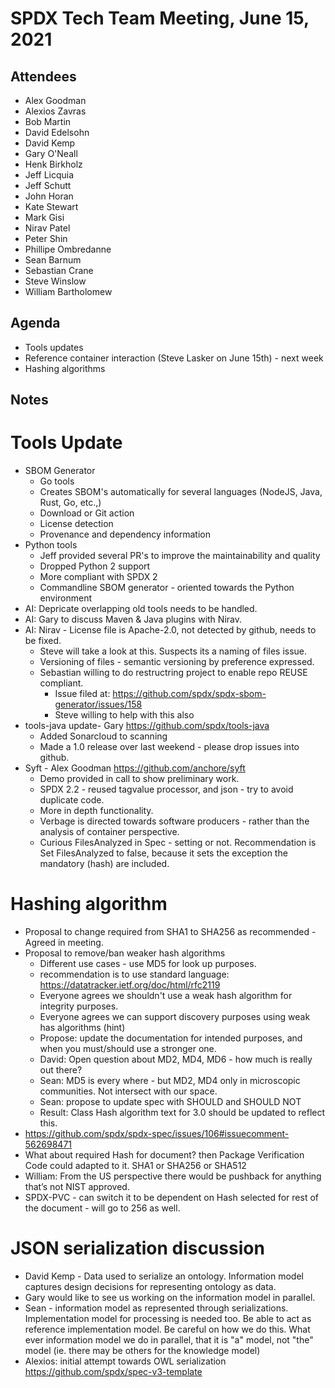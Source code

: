 # SPDX Tech Team Meeting, June 15, 2021

## Attendees

* Alex Goodman
* Alexios Zavras
* Bob Martin
* David Edelsohn
* David Kemp
* Gary O'Neall
* Henk Birkholz
* Jeff Licquia
* Jeff Schutt
* John Horan
* Kate Stewart
* Mark Gisi
* Nirav Patel
* Peter Shin
* Phillipe Ombredanne
* Sean Barnum
* Sebastian Crane
* Steve Winslow
* William Bartholomew



## Agenda
* Tools updates
* Reference container interaction (Steve Lasker on June 15th) - next week
* Hashing algorithms



## Notes

# Tools Update
* SBOM Generator
  * Go tools
  * Creates SBOM's automatically for several languages (NodeJS, Java, Rust, Go, etc.,)
  * Download or Git action
  * License detection
  * Provenance and dependency information
* Python tools
  * Jeff provided several PR's to improve the maintainability and quality
  * Dropped Python 2 support
  * More compliant with SPDX 2
  * Commandline SBOM generator - oriented towards the Python environment
* AI:  Depricate overlapping old tools needs to be handled.
* AI:  Gary to discuss Maven & Java plugins with Nirav.
* AI:  Nirav - License file is Apache-2.0,  not detected by github, needs to be fixed.
  * Steve will take a look at this.  Suspects its a naming of files issue.
  * Versioning of files - semantic versioning by preference expressed.
  * Sebastian willing to do restructring project to enable repo REUSE compliant.
    * Issue filed at: https://github.com/spdx/spdx-sbom-generator/issues/158
    * Steve willing to help with this also
* tools-java update- Gary https://github.com/spdx/tools-java
  * Added Sonarcloud to scanning
  * Made a 1.0 release over last weekend - please drop issues into github.
* Syft - Alex Goodman https://github.com/anchore/syft
  * Demo provided in call to show preliminary work.
  * SPDX 2.2 - reused tagvalue processor, and json -  try to avoid duplicate code.
  * More in depth functionality.
  * Verbage is directed towards software producers - rather than the analysis of container perspective.
  * Curious FilesAnalyzed in Spec - setting or not.     Recommendation is Set FilesAnalyzed to false, because it sets the exception the mandatory (hash) are included.

# Hashing algorithm
* Proposal to change required from SHA1 to SHA256 as recommended - Agreed in meeting.
* Proposal to remove/ban weaker hash algorithms
  * Different use cases - use MD5 for look up purposes.
  * recommendation is to use standard language: https://datatracker.ietf.org/doc/html/rfc2119
  * Everyone agrees we shouldn't use a weak hash algorithm for integrity purposes.
  * Everyone agrees we can support discovery purposes using weak has algorithms (hint)
  * Propose:  update the documentation for intended purposes, and when you must/should use a stronger one.
  * David:  Open question about MD2, MD4, MD6 - how much is really out there?
  * Sean:  MD5 is every where - but MD2, MD4 only in microscopic communities.    Not intersect with our space.
  * Sean: propose to update spec with SHOULD and SHOULD NOT
  * Result:  Class Hash algorithm text for 3.0 should be updated to reflect this.
* https://github.com/spdx/spdx-spec/issues/106#issuecomment-562698471
* What about required Hash for document?  then Package Verification Code could adapted to it.  SHA1 or SHA256 or SHA512
* William: From the US perspective there would be pushback for anything that’s not NIST approved.
* SPDX-PVC - can switch it to be dependent on Hash selected for rest of the document - will go to 256 as well.

# JSON serialization discussion
* David Kemp - Data used to serialize an ontology.  Information model captures design decisions for representing ontology as data.
* Gary would like to see us working on the information model in parallel.
* Sean - information model as represented through serializations.   Implementation model for processing is needed too.   Be able to act as reference implementation model.   Be careful on how we do this.   What ever information model we do in parallel, that it is "a" model,  not "the" model (ie. there may be others for the knowledge model)
* Alexios: initial attempt towards OWL serialization https://github.com/spdx/spec-v3-template

